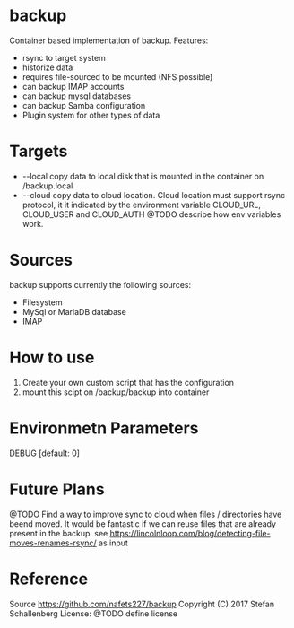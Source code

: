 # backup #
Container based implementation of backup. Features:
  - rsync to target system
  - historize data
  - requires file-sourced to be mounted (NFS possible)
  - can backup IMAP accounts
  - can backup mysql databases
  - can backup Samba configuration
  - Plugin system for other types of data

# Targets #
  - --local copy data to local disk that is mounted in the container on /backup.local
  - --cloud copy data to cloud location. Cloud location must support rsync protocol, it it indicated by the
     environment variable CLOUD_URL, CLOUD_USER and CLOUD_AUTH
     @TODO describe how env variables work.

# Sources #
backup supports currently the following sources:
  - Filesystem
  - MySql or MariaDB database
  - IMAP

# How to use #
1) Create your own custom script that has the configuration
2) mount this scipt on /backup/backup into container

# Environmetn Parameters #
DEBUG [default: 0]

# Future Plans #
@TODO Find a way to improve sync to cloud when files / directories have beend moved.
It would be fantastic if we can reuse files that are already present in the backup.
see https://lincolnloop.com/blog/detecting-file-moves-renames-rsync/ as input

# Reference #
Source https://github.com/nafets227/backup
Copyright (C) 2017 Stefan Schallenberg
License: @TODO define license
